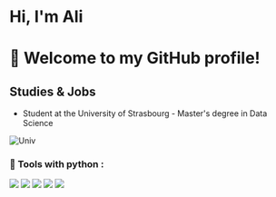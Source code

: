 # Hi, I'm Ali 
# 👋 Welcome to my GitHub profile!


## Studies & Jobs
- Student at the University of Strasbourg - Master's degree in Data Science 

![Univ](https://www.prepa-laurea.com/wp-content/uploads/2023/03/Logo-Universite-de-Strasbourg.png)


### :hammer:  Tools with python :

![](https://img.shields.io/badge/Pandas-150458.svg?logo=pandas&logoColor=white)
![](https://img.shields.io/badge/NumPy-013243.svg?logo=numpy&logoColor=white)
![](https://img.shields.io/badge/scikit-013243.svg?logo=scikit&logoColor=white)
![](https://img.shields.io/badge/Selenium-43B02A.svg?logo=selenium&logoColor=white)
![](https://img.shields.io/badge/Plotly-3F4F75.svg?logo=plotly&logoColor=white)

